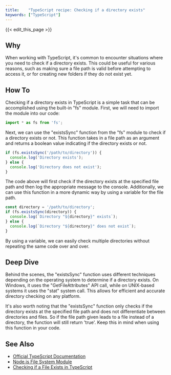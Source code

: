 ```yaml
---
title:    "TypeScript recipe: Checking if a directory exists"
keywords: ["TypeScript"]
---
```


{{< edit_this_page >}}

## Why

When working with TypeScript, it's common to encounter situations where you need to check if a directory exists. This could be useful for various reasons, such as making sure a file path is valid before attempting to access it, or for creating new folders if they do not exist yet.

## How To

Checking if a directory exists in TypeScript is a simple task that can be accomplished using the built-in "fs" module. First, we will need to import the module into our code:

```typescript
import * as fs from 'fs';
```

Next, we can use the "existsSync" function from the "fs" module to check if a directory exists or not. This function takes in a file path as an argument and returns a boolean value indicating if the directory exists or not.

```typescript
if (fs.existsSync('/path/to/directory')) {
  console.log('Directory exists');
} else {
  console.log('Directory does not exist');
}
```

The code above will first check if the directory exists at the specified file path and then log the appropriate message to the console. Additionally, we can use this function in a more dynamic way by using a variable for the file path.

```typescript
const directory = '/path/to/directory';
if (fs.existsSync(directory)) {
  console.log(`Directory "${directory}" exists`);
} else {
  console.log(`Directory "${directory}" does not exist`);
}
```

By using a variable, we can easily check multiple directories without repeating the same code over and over.

## Deep Dive

Behind the scenes, the "existsSync" function uses different techniques depending on the operating system to determine if a directory exists. On Windows, it uses the "GetFileAttributes" API call, while on UNIX-based systems it uses the "stat" system call. This allows for efficient and accurate directory checking on any platform.

It's also worth noting that the "existsSync" function only checks if the directory exists at the specified file path and does not differentiate between directories and files. So if the file path given leads to a file instead of a directory, the function will still return 'true'. Keep this in mind when using this function in your code.

## See Also

- [Official TypeScript Documentation](https://www.typescriptlang.org/)
- [Node.js File System Module](https://nodejs.org/api/fs.html)
- [Checking if a File Exists in TypeScript](https://dev.to/julikamble/checking-if-a-file-exists-with-typescript-4jo4)